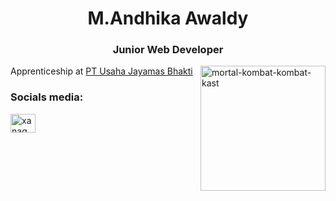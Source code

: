 <h1 align="center">M.Andhika Awaldy</h1>
<h3 align="center">Junior Web Developer</h3>
<img align="right" alt="mortal-kombat-kombat-kast" width="200" src="https://tenor.com/view/mortal-kombat-kombat-kast-2023-johnny-johnny-cage-gif-10393619527163142648"



Apprenticeship at [PT Usaha Jayamas Bhakti](https://usahajb.id/)

<h3 align="left">Socials media:</h3>
<p align="left">
<a href="https://www.instagram.com/maawaldy_" target="blank"><img align="center" src="https://raw.githubusercontent.com/rahuldkjain/github-profile-readme-generator/master/src/images/icons/Social/instagram.svg" alt="xanaqwerty" height="30" width="40" /></a>
</p>
